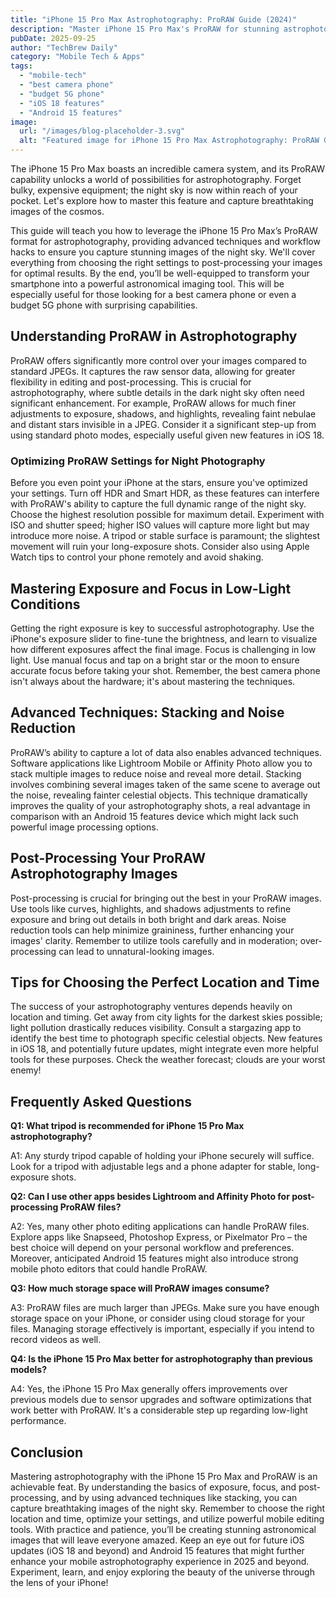 ```yaml
---
title: "iPhone 15 Pro Max Astrophotography: ProRAW Guide (2024)"
description: "Master iPhone 15 Pro Max's ProRAW for stunning astrophotography. Learn advanced night sky imaging techniques & workflow hacks. Unlock the best camera phone potential! Read now."
pubDate: 2025-09-25
author: "TechBrew Daily"
category: "Mobile Tech & Apps"
tags:
  - "mobile-tech"
  - "best camera phone"
  - "budget 5G phone"
  - "iOS 18 features"
  - "Android 15 features"
image:
  url: "/images/blog-placeholder-3.svg"
  alt: "Featured image for iPhone 15 Pro Max Astrophotography: ProRAW Guide (2024)"
---
```


The iPhone 15 Pro Max boasts an incredible camera system, and its ProRAW capability unlocks a world of possibilities for astrophotography.  Forget bulky, expensive equipment; the night sky is now within reach of your pocket.  Let's explore how to master this feature and capture breathtaking images of the cosmos.

This guide will teach you how to leverage the iPhone 15 Pro Max’s ProRAW format for astrophotography, providing advanced techniques and workflow hacks to ensure you capture stunning images of the night sky.  We'll cover everything from choosing the right settings to post-processing your images for optimal results.  By the end, you’ll be well-equipped to transform your smartphone into a powerful astronomical imaging tool.  This will be especially useful for those looking for a best camera phone or even a budget 5G phone with surprising capabilities.


## Understanding ProRAW in Astrophotography

ProRAW offers significantly more control over your images compared to standard JPEGs.  It captures the raw sensor data, allowing for greater flexibility in editing and post-processing. This is crucial for astrophotography, where subtle details in the dark night sky often need significant enhancement.  For example, ProRAW allows for much finer adjustments to exposure, shadows, and highlights, revealing faint nebulae and distant stars invisible in a JPEG.  Consider it a significant step-up from using standard photo modes, especially useful given new features in iOS 18.

### Optimizing ProRAW Settings for Night Photography

Before you even point your iPhone at the stars, ensure you've optimized your settings.  Turn off HDR and Smart HDR, as these features can interfere with ProRAW's ability to capture the full dynamic range of the night sky. Choose the highest resolution possible for maximum detail.  Experiment with ISO and shutter speed; higher ISO values will capture more light but may introduce more noise. A tripod or stable surface is paramount; the slightest movement will ruin your long-exposure shots.  Consider also using Apple Watch tips to control your phone remotely and avoid shaking.


## Mastering Exposure and Focus in Low-Light Conditions

Getting the right exposure is key to successful astrophotography.  Use the iPhone's exposure slider to fine-tune the brightness, and learn to visualize how different exposures affect the final image. Focus is challenging in low light.  Use manual focus and tap on a bright star or the moon to ensure accurate focus before taking your shot. Remember, the best camera phone isn't always about the hardware; it's about mastering the techniques.


##  Advanced Techniques: Stacking and Noise Reduction

ProRAW’s ability to capture a lot of data also enables advanced techniques.  Software applications like Lightroom Mobile or Affinity Photo allow you to stack multiple images to reduce noise and reveal more detail.  Stacking involves combining several images taken of the same scene to average out the noise, revealing fainter celestial objects.   This technique dramatically improves the quality of your astrophotography shots, a real advantage in comparison with an Android 15 features device which might lack such powerful image processing options.


## Post-Processing Your ProRAW Astrophotography Images

Post-processing is crucial for bringing out the best in your ProRAW images.  Use tools like curves, highlights, and shadows adjustments to refine exposure and bring out details in both bright and dark areas.  Noise reduction tools can help minimize graininess, further enhancing your images' clarity.  Remember to utilize tools carefully and in moderation; over-processing can lead to unnatural-looking images.


## Tips for Choosing the Perfect Location and Time

The success of your astrophotography ventures depends heavily on location and timing. Get away from city lights for the darkest skies possible; light pollution drastically reduces visibility.  Consult a stargazing app to identify the best time to photograph specific celestial objects.  New features in iOS 18, and potentially future updates, might integrate even more helpful tools for these purposes.  Check the weather forecast; clouds are your worst enemy!


## Frequently Asked Questions

**Q1:  What tripod is recommended for iPhone 15 Pro Max astrophotography?**

A1:  Any sturdy tripod capable of holding your iPhone securely will suffice.  Look for a tripod with adjustable legs and a phone adapter for stable, long-exposure shots.

**Q2:  Can I use other apps besides Lightroom and Affinity Photo for post-processing ProRAW files?**

A2:  Yes, many other photo editing applications can handle ProRAW files.  Explore apps like Snapseed, Photoshop Express, or Pixelmator Pro – the best choice will depend on your personal workflow and preferences.  Moreover, anticipated Android 15 features might also introduce strong mobile photo editors that could handle ProRAW.

**Q3: How much storage space will ProRAW images consume?**

A3: ProRAW files are much larger than JPEGs. Make sure you have enough storage space on your iPhone, or consider using cloud storage for your files.  Managing storage effectively is important, especially if you intend to record videos as well.

**Q4: Is the iPhone 15 Pro Max better for astrophotography than previous models?**

A4:  Yes, the iPhone 15 Pro Max generally offers improvements over previous models due to sensor upgrades and software optimizations that work better with ProRAW. It's a considerable step up regarding low-light performance.


## Conclusion

Mastering astrophotography with the iPhone 15 Pro Max and ProRAW is an achievable feat. By understanding the basics of exposure, focus, and post-processing, and by using advanced techniques like stacking, you can capture breathtaking images of the night sky.  Remember to choose the right location and time, optimize your settings, and utilize powerful mobile editing tools.  With practice and patience, you’ll be creating stunning astronomical images that will leave everyone amazed.  Keep an eye out for future iOS updates (iOS 18 and beyond) and Android 15 features that might further enhance your mobile astrophotography experience in 2025 and beyond.  Experiment, learn, and enjoy exploring the beauty of the universe through the lens of your iPhone!